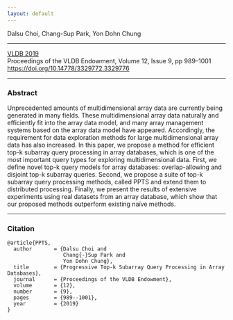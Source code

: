 ```yaml
---
layout: default
---
```


Dalsu Choi, Chang-Sup Park, Yon Dohn Chung

<hr>

[VLDB 2019](https://vldb.org/2019/) <br>
Proceedings of the VLDB Endowment, Volume 12, Issue 9, pp 989–1001 <br>
https://doi.org/10.14778/3329772.3329776 <br>

<hr>

### Abstract
Unprecedented amounts of multidimensional array data are currently being generated in many fields. These multidimensional array data naturally and efficiently fit into the array data model, and many array management systems based on the array data model have appeared. Accordingly, the requirement for data exploration methods for large multidimensional array data has also increased. In this paper, we propose a method for efficient top-k subarray query processing in array databases, which is one of the most important query types for exploring multidimensional data. First, we define novel top-k query models for array databases: overlap-allowing and disjoint top-k subarray queries. Second, we propose a suite of top-k subarray query processing methods, called PPTS and extend them to distributed processing. Finally, we present the results of extensive experiments using real datasets from an array database, which show that our proposed methods outperform existing naïve methods.


<hr>

### Citation
```
@article{PPTS,
  author       = {Dalsu Choi and
                  Chang{-}Sup Park and
                  Yon Dohn Chung},
  title        = {Progressive Top-k Subarray Query Processing in Array Databases},
  journal      = {Proceedings of the VLDB Endowment},
  volume       = {12},
  number       = {9},
  pages        = {989--1001},
  year         = {2019}
}
```
